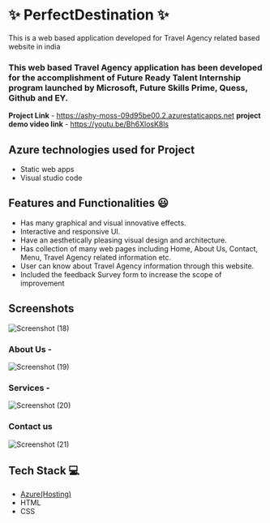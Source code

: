 # ✨ PerfectDestination  ✨

This is a web based application developed for Travel Agency related based website in india

### This web based Travel Agency application has been developed for the accomplishment of Future Ready Talent Internship program launched by Microsoft, Future Skills Prime, Quess, Github and EY.


**Project Link** - https://ashy-moss-09d95be00.2.azurestaticapps.net
**project demo video link** - https://youtu.be/Bh6XlosK8ls

## Azure technologies used for Project

- Static web apps
- Visual studio code 

## Features and Functionalities 😃

- Has many graphical and visual innovative effects.
- Interactive and responsive UI.
- Have an aesthetically pleasing visual design and architecture.
- Has collection of many web pages including Home, About Us, Contact, Menu, Travel Agency related information etc.
- User can know about Travel Agency information through this website.
- Included the feedback Survey form to increase the scope of improvement 

## Screenshots
![Screenshot (18)](https://user-images.githubusercontent.com/118038586/203481889-b5e88612-4f56-49f1-82bd-f4dc0fd5ad1e.png)




   

### About Us -
![Screenshot (19)](https://user-images.githubusercontent.com/118038586/203481907-65f01c1f-78bc-4617-bcdf-9efb50911cea.png)



### Services -
![Screenshot (20)](https://user-images.githubusercontent.com/118038586/203481939-b03e349d-562e-4d04-93e4-c253f68b6842.png)



### Contact us 
![Screenshot (21)](https://user-images.githubusercontent.com/118038586/203481963-3a441289-e70e-481e-8de2-c3cf5aceb703.png)



## Tech Stack 💻

- [Azure(Hosting)](https://azure.microsoft.com/en-in/features/azure-portal/)
- HTML
- CSS
